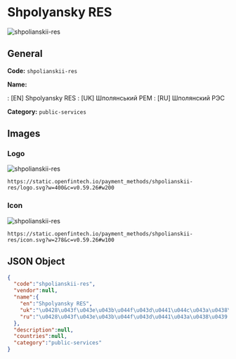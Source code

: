 
# Shpolyansky RES 
![shpolianskii-res](https://static.openfintech.io/payment_methods/shpolianskii-res/logo.svg?w=400&c=v0.59.26#w200)  

## General 
**Code:** `shpolianskii-res` 
 
**Name:** 
 
:	[EN] Shpolyansky RES 
:	[UK] Шполянський РЕМ 
:	[RU] Шполянский РЭС 
 
**Category:** `public-services` 
 

## Images 

### Logo 
![shpolianskii-res](https://static.openfintech.io/payment_methods/shpolianskii-res/logo.svg?w=400&c=v0.59.26#w200)  

```
https://static.openfintech.io/payment_methods/shpolianskii-res/logo.svg?w=400&c=v0.59.26#w200
```  

### Icon 
![shpolianskii-res](https://static.openfintech.io/payment_methods/shpolianskii-res/icon.svg?w=278&c=v0.59.26#w100)  

```
https://static.openfintech.io/payment_methods/shpolianskii-res/icon.svg?w=278&c=v0.59.26#w100
```  

## JSON Object 

```json
{
  "code":"shpolianskii-res",
  "vendor":null,
  "name":{
    "en":"Shpolyansky RES",
    "uk":"\u0428\u043f\u043e\u043b\u044f\u043d\u0441\u044c\u043a\u0438\u0439 \u0420\u0415\u041c",
    "ru":"\u0428\u043f\u043e\u043b\u044f\u043d\u0441\u043a\u0438\u0439 \u0420\u042d\u0421"
  },
  "description":null,
  "countries":null,
  "category":"public-services"
}
```  
